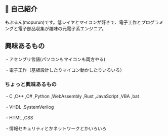 ## 👋 自己紹介
もぷるん(mopurun)です。低レイヤとマイコンが好きで、電子工作とプログラミングと電子部品収集が趣味の元電子系エンジニア。

## 興味あるもの
・アセンブリ言語(パソコンもマイコンも両方やる)

・電子工作（基板設計したりマイコン動かしたりいろいろ）

### ちょっと興味あるもの
・C ,C++ ,C# ,Python ,WebAssembly ,Rust ,JavaScript ,VBA ,bat

・VHDL ,SystemVerilog

・HTML ,CSS

・情報セキュリティとかネットワークとかいろいろ

<!--
**mopurun/mopurun** is a ✨ _special_ ✨ repository because its `README.md` (this file) appears on your GitHub profile.

test23

Here are some ideas to get you started:

- 🔭 I’m currently working on ...
- 🌱 I’m currently learning ...
- 👯 I’m or help with ...
- 💬 Ask me about ...
- 📫 How to reach me: ...
- 😄 Pronouns: ...
- ⚡ Fun fact: ...
-->
